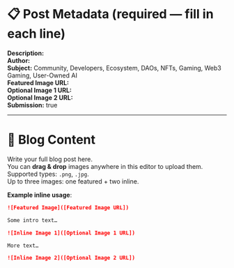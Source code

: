 # 📋 Post Metadata (required — fill in each line)

**Description:**  
**Author:**  
**Subject:** Community, Developers, Ecosystem, DAOs, NFTs, Gaming, Web3 Gaming, User-Owned AI  
**Featured Image URL:**  
**Optional Image 1 URL:**  
**Optional Image 2 URL:**  
**Submission:** true  

---

# 📝 Blog Content

Write your full blog post here.  
You can **drag & drop** images anywhere in this editor to upload them.  
Supported types: `.png`, `.jpg`.  
Up to three images: one featured + two inline.

**Example inline usage**:

```md
![Featured Image]([Featured Image URL])

Some intro text…

![Inline Image 1]([Optional Image 1 URL])

More text…

![Inline Image 2]([Optional Image 2 URL])
